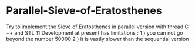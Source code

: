 # Parallel-Sieve-of-Eratosthenes
Try to implement the Sieve of Eratosthenes in parallel version with thread C ++ and STL 11
Development at present has limitations :
1 ) you can not go beyond the number 50000
2 ) it is vastly slower than the sequential version

